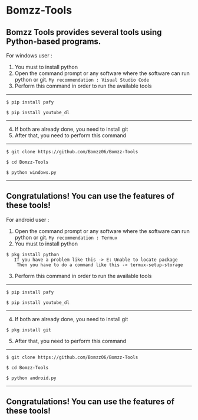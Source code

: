 # Bomzz-Tools
Bomzz Tools provides several tools using Python-based programs.
---------------------------------------------------------
For windows user :
1. You must to install python
2. Open the command prompt or any software where the software can run python or git.
```My recommendation : Visual Studio Code```
3. Perform this command in order to run the available tools
---------------------------------------------------------
```
$ pip install pafy
```
```
$ pip install youtube_dl
```
---------------------------------------------------------
4. If both are already done, you need to install git
5. After that, you need to perform this command
---------------------------------------------------------
```
$ git clone https://github.com/Bomzz06/Bomzz-Tools
```
```
$ cd Bomzz-Tools
```
```
$ python windows.py
```
---------------------------------------------------------
Congratulations! You can use the features of these tools!
---------------------------------------------------------
For android user :
1. Open the command prompt or any software where the software can run python or git.
```My recommendation : Termux```
2. You must to install python
```
$ pkg install python
   If you have a problem like this -> E: Unable to locate package
    Then you have to do a command like this -> termux-setup-storage
```
3. Perform this command in order to run the available tools
---------------------------------------------------------
```
$ pip install pafy
```
```
$ pip install youtube_dl
```
---------------------------------------------------------
4. If both are already done, you need to install git
```
$ pkg install git
```
5. After that, you need to perform this command
---------------------------------------------------------
```
$ git clone https://github.com/Bomzz06/Bomzz-Tools
```
```
$ cd Bomzz-Tools
```
```
$ python android.py
```
---------------------------------------------------------
Congratulations! You can use the features of these tools!
---------------------------------------------------------
